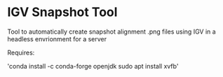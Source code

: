 # IGV Snapshot Tool

Tool to automatically create snapshot alignment .png files using IGV in a headless envrionment for a server

Requires:

'conda install -c conda-forge openjdk
sudo apt install xvfb'
